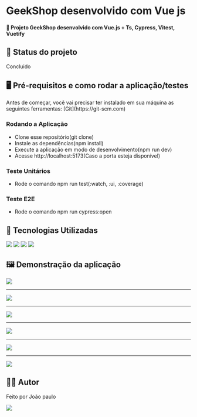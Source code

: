 <h1>GeekShop desenvolvido com Vue js</h1>
<h4>🚀 Projeto GeekShop desenvolvido com Vue.js + Ts, Cypress, Vitest, Vuetify</h4>

<h2>🚧 Status do projeto</h2>
<p>Concluido</p>

<h2>🖥️ Pré-requisitos e como rodar a aplicação/testes</h2>
<p>Antes de começar, você vai precisar ter instalado em sua máquina as seguintes ferramentas:
[Git](https://git-scm.com) </p>
<h3>Rodando a Aplicação</h3>
<ul>
	<li>Clone esse repositório(git clone)</li>
 	<li>Instale as dependências(npm install)</li>
	<li>Execute a aplicação em modo de desenvolvimento(npm run dev)</li>
 	<li>Acesse http://localhost:5173(Caso a porta esteja disponível) </li>
</ul>

<h3> Teste Unitários</h3>
<ul>
	<li>Rode o comando npm run test(:watch, :ui, :coverage)</li>
</ul>
<h3> Teste E2E</h3>
<ul>
	<li>Rode o comando npm run cypress:open</li>
</ul>

<h2>🤖 Tecnologias Utilizadas</h2>
<div style="display: inline_block">
  <img src="https://img.shields.io/badge/HTML5-E34F26?style=for-the-badge&logo=html5&logoColor=white">
  <img src="https://img.shields.io/badge/CSS3-1572B6?style=for-the-badge&logo=css3&logoColor=white">
  <img src="https://img.shields.io/badge/JavaScript-F7DF1E?style=for-the-badge&logo=javascript&logoColor=black">
  <img src="https://img.shields.io/badge/Vue.js-35495E?style=for-the-badge&logo=vue.js&logoColor=4FC08D">
</div>

<h2>🖼️ Demonstração da aplicação</h2>
<img margin-bottom="20px" src="/src/assets/readme/readme1.png">
<hr/>
<img margin-bottom="20px" src="/src/assets/readme/readme2.png">
<hr/>
<img margin-bottom="20px" src="/src/assets/readme/readme3.png">
<hr/>
<img margin-bottom="20px" src="/src/assets/readme/readme4.png">
<hr/>
<img margin-bottom="20px" src="/src/assets/readme/readme5.png">
<hr/>
<img margin-bottom="20px" src="/src/assets/readme/readme6.png">

<h2>🧑🏻‍ Autor</h2>
<p>Feito por João paulo</p>
<a href="mailto:joaopauloneto3687@gmail.com">
	<img src="https://img.shields.io/badge/-joaopauloneto3687@gmail.com-c14438?style=flat-square&logo=Gmail&logoColor=white&link=mailto:joaopauloneto3687@gmail.com">
</a>
